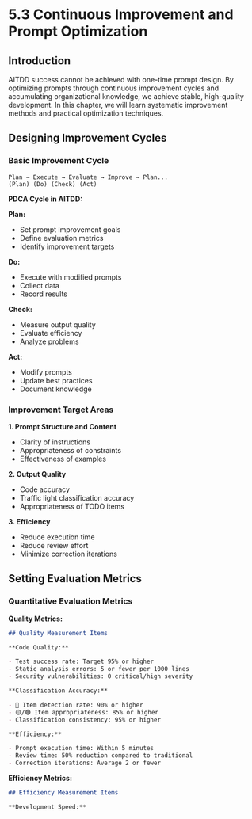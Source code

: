# 5.3 Continuous Improvement and Prompt Optimization

## Introduction

AITDD success cannot be achieved with one-time prompt design. By optimizing prompts through continuous improvement cycles and accumulating organizational knowledge, we achieve stable, high-quality development. In this chapter, we will learn systematic improvement methods and practical optimization techniques.

## Designing Improvement Cycles

### Basic Improvement Cycle

```
Plan → Execute → Evaluate → Improve → Plan...
(Plan) (Do) (Check) (Act)
```

**PDCA Cycle in AITDD:**

**Plan:**

- Set prompt improvement goals
- Define evaluation metrics
- Identify improvement targets

**Do:**

- Execute with modified prompts
- Collect data
- Record results

**Check:**

- Measure output quality
- Evaluate efficiency
- Analyze problems

**Act:**

- Modify prompts
- Update best practices
- Document knowledge

### Improvement Target Areas

**1. Prompt Structure and Content**

- Clarity of instructions
- Appropriateness of constraints
- Effectiveness of examples

**2. Output Quality**

- Code accuracy
- Traffic light classification accuracy
- Appropriateness of TODO items

**3. Efficiency**

- Reduce execution time
- Reduce review effort
- Minimize correction iterations

## Setting Evaluation Metrics

### Quantitative Evaluation Metrics

**Quality Metrics:**

```markdown
## Quality Measurement Items

**Code Quality:**

- Test success rate: Target 95% or higher
- Static analysis errors: 5 or fewer per 1000 lines
- Security vulnerabilities: 0 critical/high severity

**Classification Accuracy:**

- 🔴 Item detection rate: 90% or higher
- 🟡/🟢 Item appropriateness: 85% or higher
- Classification consistency: 95% or higher

**Efficiency:**

- Prompt execution time: Within 5 minutes
- Review time: 50% reduction compared to traditional
- Correction iterations: Average 2 or fewer
```

**Efficiency Metrics:**

```markdown
## Efficiency Measurement Items

**Development Speed:**
```
